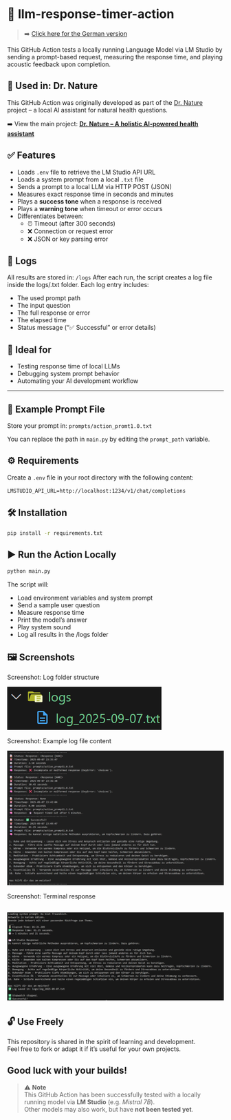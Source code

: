 # 📜 llm-response-timer-action
> ➡️ [Click here for the German version](README_de.md)

This GitHub Action tests a locally running Language Model via LM Studio by sending a prompt-based request, measuring the response time, and playing acoustic feedback upon completion.

## 🔗 Used in: Dr. Nature

This GitHub Action was originally developed as part of the [Dr. Nature](https://github.com/Margarethe-Techstarter/dr-nature) project – a local AI assistant for natural health questions.

➡️ View the main project: **[Dr. Nature – A holistic AI-powered health assistant](https://github.com/Margarethe-Techstarter/dr-nature)**

## ✅ Features

- Loads `.env` file to retrieve the LM Studio API URL
- Loads a system prompt from a local `.txt` file
- Sends a prompt to a local LLM via HTTP POST (JSON)
- Measures exact response time in seconds and minutes
- Plays a **success tone** when a response is received
- Plays a **warning tone** when timeout or error occurs
- Differentiates between:
  - ⏰ Timeout (after 300 seconds)
  - ❌ Connection or request error
  - ❌ JSON or key parsing error

## 📁 Logs

All results are stored in:
`/logs`
After each run, the script creates a log file inside the logs/.txt folder.
Each log entry includes:
- The used prompt path
- The input question
- The full response or error
- The elapsed time
- Status message (“✅ Successful” or error details)

## 🧪 Ideal for

- Testing response time of local LLMs
- Debugging system prompt behavior
- Automating your AI development workflow

---

## 📂 Example Prompt File

Store your prompt in:
`prompts/action_promt1.0.txt`

You can replace the path in `main.py` by editing the `prompt_path` variable.


## ⚙️ Requirements

Create a `.env` file in your root directory with the following content:

```env
LMSTUDIO_API_URL=http://localhost:1234/v1/chat/completions
```

## 🛠️ Installation

```bash
pip install -r requirements.txt
```

## ▶️ Run the Action Locally

```bash
python main.py
```
The script will:
- Load environment variables and system prompt
- Send a sample user question
- Measure response time
- Print the model’s answer
- Play system sound
- Log all results in the /logs folder


## 🖼️ Screenshots 
Screenshot: Log folder structure

![alt text](images/image-1.png)

Screenshot: Example log file content

![alt text](images/image-3.png)


Screenshot: Terminal response 

![alt text](images/image-4.png)
---
## 🔓 Use Freely

This repository is shared in the spirit of learning and development.  
Feel free to fork or adapt it if it’s useful for your own projects.

Good luck with your builds!
---

> ⚠️ **Note**  
> This GitHub Action has been successfully tested with a locally running model via **LM Studio** (e.g. *Mistral 7B*).  
> Other models may also work, but have **not been tested yet**.


